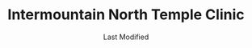 ---
layout: location-page
date: Last Modified
description: "Local COVID-19 testing is available at Intermountain North Temple Clinic in Salt Lake City, Utah, USA."
permalink: "locations/utah/salt-lake-city/intermountain-north-temple-clinic/"
tags:
  - locations
  - utah
title: Intermountain North Temple Clinic
uniqueName: intermountain-north-temple-clinic
state: Utah
stateAbbr: UT
hood: "Salt Lake City"
address: "54 N 800 W"
city: "Salt Lake City"
zip: "84116"
zipsNearby: "82930 82931 84003 84004 84301 84006 84010 84011 84054 84087 84302 84324 84013 84014 84015 84016 84056 84075 84089 84017 84024 84307 84020 84022 84310 84626 84628 84025 84633 84029 84032 84033 84314 84315 84317 84319 84036 84061 84037 84040 84041 84005 84043 84045 84321 84044 84047 84049 84326 84018 84050 84055 84201 84244 84401 84402 84403 84404 84405 84407 84408 84409 84412 84414 84415 84057 84058 84059 84097 84328 84060 84068 84098 84651 84042 84062 84332 84601 84602 84603 84604 84605 84606 84065 84095 84096 84067 84069 84653 84101 84102 84103 84104 84105 84106 84107 84108 84109 84110 84111 84112 84113 84114 84115 84116 84117 84118 84119 84120 84121 84122 84123 84124 84125 84126 84127 84128 84129 84130 84131 84132 84133 84134 84136 84138 84139 84141 84143 84145 84147 84148 84150 84151 84152 84157 84158 84165 84170 84171 84180 84184 84189 84190 84199 84070 84090 84091 84092 84093 84094 84655 84660 84663 84664 84071 84074 84080 84082 84339 84081 84084 84088 84340 84086 84144" 
mapUrl: "http://maps.apple.com/?q=Intermountain+North+Temple+Clinic&address=54+N+800+W,Salt+Lake+City,Utah,84116"
locationType: Drive-thru
phone: "801-408-8654"
website: "https://intermountainhealthcare.org/locations/location-details/intermountain-north-temple-clinic/intermountain-north-temple-clinic/"
onlineBooking: undefined
closed: undefined
closedUpdate: April 22nd, 2020
notes: "Requires phone screen."
days: Everyday
hours: 10AM-5PM
ctaMessage: Learn more
ctaUrl: "https://intermountainhealthcare.org/locations/location-details/intermountain-north-temple-clinic/intermountain-north-temple-clinic/"
---